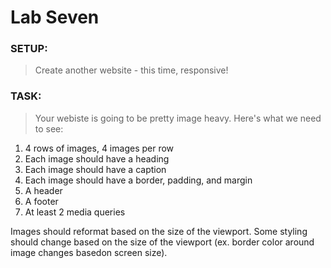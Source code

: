 # Lab Seven #

### SETUP:
>Create another website - this time, responsive!  

### TASK:
>Your webiste is going to be pretty image heavy. Here's what we need to see:

1. 4 rows of images, 4 images per row
2. Each image should have a heading
3. Each image should have a caption
4. Each image should have a border, padding, and margin
5. A header
6. A footer
7. At least 2 media queries

Images should reformat based on the size of the viewport. Some styling should change based on the size of the viewport (ex. border color around image changes basedon screen size).



